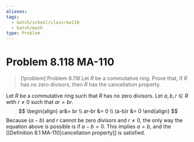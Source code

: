 ```yaml
---
aliases: 
tags:
  - batch/school/class/ma110
  - batch/math
type: Problem
---
```

# Problem 8.118 MA-110

> [!problem] Problem 8.118
> Let $R$ be a commutative ring. Prove that, if $R$ has no zero divisors, then $R$ has the cancellation property.

Let $R$ be a commutative ring such that $R$ has no zero divisors. Let $a,b,r \in R$ with $r\neq0$ such that $ar=br$.
$$
\begin{align}
ar&= br \\
ar-br &= 0 \\
(a-b)r &= 0
\end{align}
$$
Because $(a-b)$ and $r$ cannot be zero divisors and $r\neq0$, the only way the equation above is possible is if $a-b=0$. This implies $a=b$, and the [[Definition 8.1 MA-110|cancellation property]] is satisfied.
